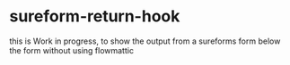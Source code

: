 # sureform-return-hook
this is Work in progress, to show the output from a sureforms form below the form without using flowmattic

